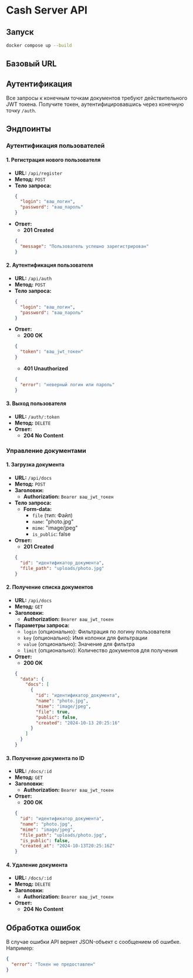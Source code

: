 # Cash Server API

## Запуск

```bash
docker compose up --build
```

## Базовый URL

## Аутентификация

Все запросы к конечным точкам документов требуют действительного JWT токена. Получите токен, аутентифицировавшись через конечную точку `/auth`.

## Эндпоинты

### Аутентификация пользователей

#### 1. Регистрация нового пользователя

- **URL:** `/api/register`
- **Метод:** `POST`
- **Тело запроса:**
  ```json
  {
    "login": "ваш_логин",
    "password": "ваш_пароль"
  }
  ```
- **Ответ:**
  - **201 Created**
  ```json
  {
    "message": "Пользователь успешно зарегистрирован"
  }
  ```

#### 2. Аутентификация пользователя

- **URL:** `/api/auth`
- **Метод:** `POST`
- **Тело запроса:**
  ```json
  {
    "login": "ваш_логин",
    "password": "ваш_пароль"
  }
  ```
- **Ответ:**
  - **200 OK**
  ```json
  {
    "token": "ваш_jwt_токен"
  }
  ```
  - **401 Unauthorized**
  ```json
  {
    "error": "неверный логин или пароль"
  }
  ```

#### 3. Выход пользователя

- **URL:** `/auth/:token`
- **Метод:** `DELETE`
- **Ответ:**
  - **204 No Content**

### Управление документами

#### 1. Загрузка документа

- **URL:** `/api/docs`
- **Метод:** `POST`
- **Заголовки:**
  - **Authorization:** `Bearer ваш_jwt_токен`
- **Тело запроса:**
  - **Form-data:**
    - `file` (тип: Файл)
    - `name`: "photo.jpg"
    - `mime`: "image/jpeg"
    - `is_public`: false
- **Ответ:**
  - **201 Created**
  ```json
  {
    "id": "идентификатор_документа",
    "file_path": "uploads/photo.jpg"
  }
  ```

#### 2. Получение списка документов

- **URL:** `/api/docs`
- **Метод:** `GET`
- **Заголовки:**
  - **Authorization:** `Bearer ваш_jwt_токен`
- **Параметры запроса:**
  - `login` (опционально): Фильтрация по логину пользователя
  - `key` (опционально): Имя колонки для фильтрации
  - `value` (опционально): Значение для фильтра
  - `limit` (опционально): Количество документов для получения
- **Ответ:**
  - **200 OK**
  ```json
  {
    "data": {
      "docs": [
        {
          "id": "идентификатор_документа",
          "name": "photo.jpg",
          "mime": "image/jpeg",
          "file": true,
          "public": false,
          "created": "2024-10-13 20:25:16"
        }
      ]
    }
  }
  ```

#### 3. Получение документа по ID

- **URL:** `/docs/:id`
- **Метод:** `GET`
- **Заголовки:**
  - **Authorization:** `Bearer ваш_jwt_токен`
- **Ответ:**
  - **200 OK**
  ```json
  {
    "id": "идентификатор_документа",
    "name": "photo.jpg",
    "mime": "image/jpeg",
    "file_path": "uploads/photo.jpg",
    "is_public": false,
    "created_at": "2024-10-13T20:25:16Z"
  }
  ```

#### 4. Удаление документа

- **URL:** `/docs/:id`
- **Метод:** `DELETE`
- **Заголовки:**
  - **Authorization:** `Bearer ваш_jwt_токен`
- **Ответ:**
  - **204 No Content**

## Обработка ошибок

В случае ошибки API вернет JSON-объект с сообщением об ошибке. Например:

```json
{
  "error": "Токен не предоставлен"
}
```
